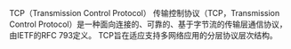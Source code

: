 TCP（Transmission Control Protocol）
传输控制协议（TCP，Transmission Control Protocol）是一种面向连接的、可靠的、基于字节流的传输层通信协议，由IETF的RFC 793定义。
TCP旨在适应支持多网络应用的分层协议层次结构。